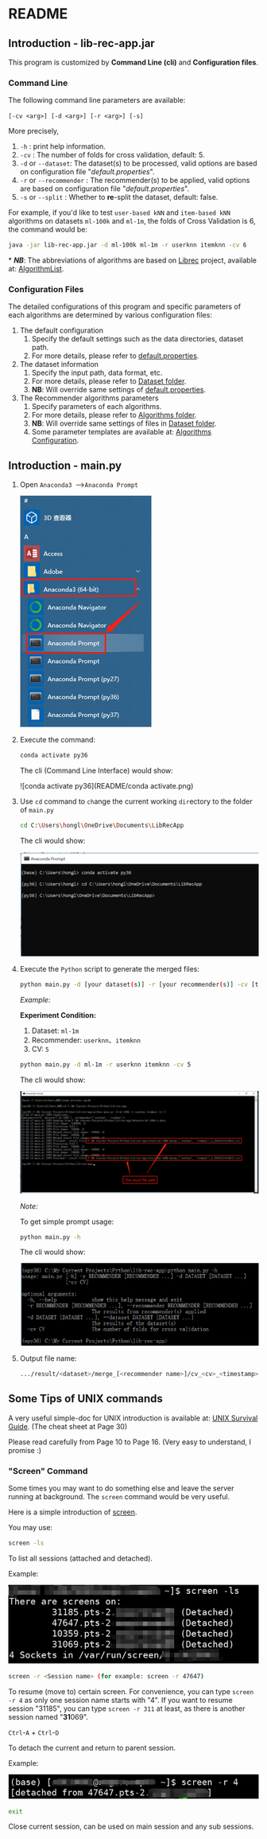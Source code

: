# README

## Introduction - lib-rec-app.jar 

This program  is customized by **Command Line (cli)** and **Configuration files**.

### Command Line

The following command line parameters are available:

`[-cv <arg>] [-d <arg>] [-r <arg>] [-s]`

More precisely,

1. `-h` : print help information.
2. `-cv` : The number of folds for cross validation, default: 5.
3. `-d` or `--dataset`:   The dataset(s) to be processed, valid options are based on configuration file "*default.properties*".
4. `-r` or `--recommender` : The recommender(s) to be applied, valid options are based on configuration file "*default.properties*".
5. `-s` or `--split` : Whether to **re**-split the dataset, default: false.

For example, if you'd like to test `user-based kNN` and `item-based kNN` algorithms on datasets `ml-100k` and `ml-1m`, the folds of Cross Validation is 6, the command would be:

``` bash
java -jar lib-rec-app.jar -d ml-100k ml-1m -r userknn itemknn -cv 6
```

\* ***NB***: The abbreviations of algorithms are based on [Librec](https://www.librec.net/) project, available at: [AlgorithmList](https://www.librec.net/dokuwiki/doku.php?id=AlgorithmList#recommender_algorithm_list).

### Configuration Files

The detailed configurations of this program and specific parameters of each algorithms are determined by various configuration files:

1. The default configuration
   1. Specify the default settings such as the data directories, dataset path.
   2. For more details, please refer to [default.properties](conf/default.properties).
2. The dataset information
   1. Specify the input path, data format, etc.
   2. For more details, please refer to [Dataset folder](conf/dataset).
   3. **NB**: Will override same settings of [default.properties](conf/default.properties).
3. The Recommender algorithms parameters
   1. Specify parameters of each algorithms.
   2. For more details, please refer to [Algorithms folder](conf/recommender).
   3. **NB**: Will override same settings of files in [Dataset folder](conf/dataset).
   4. Some parameter templates are available at: [Algorithms Configuration](https://www.librec.net/dokuwiki/doku.php?id=AlgorithmList#algorithm_configuration_list).



## Introduction - main.py

1. Open `Anaconda3 `-->`Anaconda Prompt`

   ![1544845945899](README/1544845945899.png)

2. Execute the command:

   ```bash
   conda activate py36
   ```

   The cli (Command Line Interface) would show:

   ![conda activate py36](README/conda activate.png)

3. Use `cd` command to `ch`ange the current working `dir`ectory to the folder of `main.py`

   ```bash
   cd C:\Users\hongl\OneDrive\Documents\LibRecApp
   ```

   The cli would show:

   ![](README/微信图片_20181215150220.png)

4. Execute the `Python` script to generate the merged files:

   ```bash
   python main.py -d [your dataset(s)] -r [your recommender(s)] -cv [the number of cross validation]
   ```

   *Example*:

   **Experiment Condition:**

   1. Dataset: `ml-1m`
   2. Recommender: `userknn`、`itemknn`
   3. CV: `5`

   ```bash
   python main.py -d ml-1m -r userknn itemknn -cv 5
   ```

   The cli would show:

   ![1544849359472](README/1544849359472.png)

   *Note:*

   To get simple prompt usage:

   ```bash
   python main.py -h
   ```

   The cli would show:

   ![1544849416380](README/1544849416380.png)

5. Output file name:

   ```bash
   .../result/<dataset>/merge_[<recommender name>]/cv_<cv>_<timestamp>.csv
   ```

   


## Some Tips of UNIX commands

A very useful simple-doc for UNIX introduction is available at: [UNIX Survival Guide](http://titan.csit.rmit.edu.au/~e70949/inductionguide.pdf). (The cheat sheet at Page 30)

Please read carefully from Page 10 to Page 16. (Very easy to understand, I promise :)

### "Screen" Command

Some times you may want to do something else and leave the server running at background. The `screen` command would be very useful.

Here is a simple introduction of [screen](http://aperiodic.net/screen/quick_reference).

You may use:

```bash
screen -ls
```

To list all sessions (attached and detached).

Example:

![1552758111990](README/1552758111990.png)



```bash
screen -r <Session name> (for example: screen -r 47647)
```

To resume (move to) certain screen. For convenience, you can type `screen -r 4` as only one session name starts with "4". If you want to resume session "31185", you can type `screen -r 311` at least, as there is another session named "**31**069".



`Ctrl`-`A` + `Ctrl`-`D`

To detach the current and return to parent session.

Example:

![1552758720346](README/1552758720346.png)



```bash
exit
```

Close current session, can be used on main session and any sub sessions.